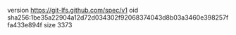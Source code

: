 version https://git-lfs.github.com/spec/v1
oid sha256:1be35a22904a12d72d034302f92068374043d8b03a3460e398257ffa433e894f
size 3373
